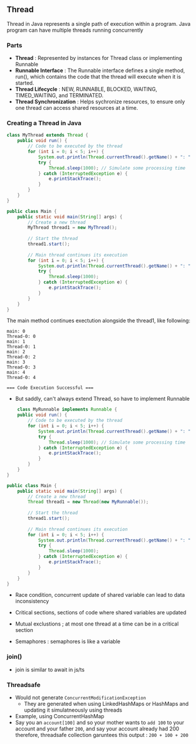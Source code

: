 ## Thread
Thread in Java represents a single path of execution within a program.
Java program can have multiple threads running concurrently

### Parts

- **Thread** : Represented by instances for Thread class or implementing Runnable
- **Runnable Interface** : The Runnable interface defines a single method, run(), which contains the code that the thread will execute when it is started.
- **Thread Lifecycle** :  NEW, RUNNABLE, BLOCKED, WAITING, TIMED_WAITING, and TERMINATED.
- **Thread Synchronization** : Helps sychronize resources, to ensure only one thread can access shared resources at a time.

### Creating a Thread in Java

```java
class MyThread extends Thread {
    public void run() {
        // Code to be executed by the thread
        for (int i = 0; i < 5; i++) {
            System.out.println(Thread.currentThread().getName() + ": " + i);
            try {
                Thread.sleep(1000); // Simulate some processing time
            } catch (InterruptedException e) {
                e.printStackTrace();
            }
        }
    }
}

public class Main {
    public static void main(String[] args) {
        // Create a new thread
        MyThread thread1 = new MyThread();
        
        // Start the thread
        thread1.start();
        
        // Main thread continues its execution
        for (int i = 0; i < 5; i++) {
            System.out.println(Thread.currentThread().getName() + ": " + i);
            try {
                Thread.sleep(1000);
            } catch (InterruptedException e) {
                e.printStackTrace();
            }
        }
    }
}
```

The main method continues exectution alongside the thread1, like following:

```
main: 0
Thread-0: 0
main: 1
Thread-0: 1
main: 2
Thread-0: 2
main: 3
Thread-0: 3
main: 4
Thread-0: 4

=== Code Execution Successful ===
```
- But saddly, can't always extend Thread, so have to implement Runnable
```java
    class MyRunnable implements Runnable {
    public void run() {
        // Code to be executed by the thread
        for (int i = 0; i < 5; i++) {
            System.out.println(Thread.currentThread().getName() + ": " + i);
            try {
                Thread.sleep(1000); // Simulate some processing time
            } catch (InterruptedException e) {
                e.printStackTrace();
            }
        }
    }
}

public class Main {
    public static void main(String[] args) {
        // Create a new thread
        Thread thread1 = new Thread(new MyRunnable());
        
        // Start the thread
        thread1.start();
        
        // Main thread continues its execution
        for (int i = 0; i < 5; i++) {
            System.out.println(Thread.currentThread().getName() + ": " + i);
            try {
                Thread.sleep(1000);
            } catch (InterruptedException e) {
                e.printStackTrace();
            }
        }
    }
}
```
  - Race condition, concurrent update of shared variable can lead to data inconsistency
  - Critical sections, sections of code where shared variables are updated
  - Mutual exclustions ; at most one thread at a time can be in a critical section

- Semaphores : semaphores is like a variable

### join()

- join is similar to await in js/ts

### Threadsafe

- Would not generate `ConcurrentModificationException`
  - They are generated when using LinkedHashMaps or HashMaps and updating it simulatneously using threads 
- Example, using ConcurrentHashMap
- Say you an `account[100]` and so your mother wants to `add 100` to your account and your father `200`, and say your account already had 200 
therefore, threadsafe collection garuntees this output : `200 + 100 + 200`


